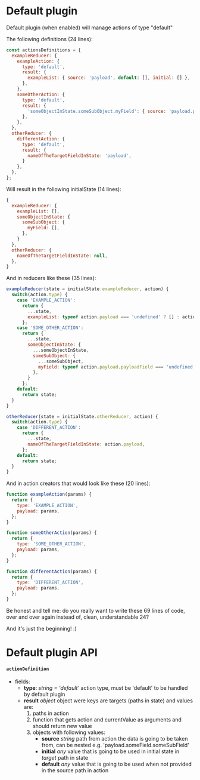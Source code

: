 # Default plugin
Default plugin (when enabled) will manage actions of type "default"

The following definitions (24 lines):
```javascript
const actionsDefinitions = {
  exampleReducer: {
    exampleAction: {
      type: 'default',
      result: {
        exampleList: { source: 'payload', default: [], initial: [] },
      },
    },
    someOtherAction: {
      type: 'default',
      result: {
        'someObjectInState.someSubObject.myField': { source: 'payload.payloadField', default: ['myStrangeDefaultValue'], initial: [] },
      },
    },
  },
  otherReducer: {
    differentAction: {
      type: 'default',
      result: {
        nameOfTheTargetFieldInState: 'payload',
      }
    },
  },
};
```

Will result in the following initialState (14 lines):
```javascript
{
  exampleReducer: {
    exampleList: [],
    someObjectInState: {
      someSubObject: {
        myField: [],
      },
    }
  },
  otherReducer: {
    nameOfTheTargetFieldInState: null,
  },
}
```

And in reducers like these (35 lines):
```javascript
exampleReducer(state = initialState.exampleReducer, action) {
  switch(action.type) {
    case 'EXAMPLE_ACTION':
      return {
        ...state,
        exampleList: typeof action.payload === 'undefined' ? [] : action.payload, // here we use default value from action definition
      };
    case 'SOME_OTHER_ACTION':
      return {
        ...state,
        someObjectInState: {
          ...someObjectInState,
          someSubObject: {
            ...someSubObject,
            myField: typeof action.payload.payloadField === 'undefined' ? ['myStrangeDefaultValue'] : action.payload.payloadField,
          },
        }
      };
    default:
      return state;
  }
}

otherReducer(state = initialState.otherReducer, action) {
  switch(action.type) {
    case 'DIFFERENT_ACTION':
      return {
        ...state,
        nameOfTheTargetFieldInState: action.payload,
      };
    default:
      return state;
  }
}
```

And in action creators that would look like these (20 lines):
```javascript
function exampleAction(params) {
  return {
    type: 'EXAMPLE_ACTION',
    payload: params,
  };
}

function someOtherAction(params) {
  return {
    type: 'SOME_OTHER_ACTION',
    payload: params,
  };
}

function differentAction(params) {
  return {
    type: 'DIFFERENT_ACTION',
    payload: params,
  };
}
```

Be honest and tell me: do you really want to write these 69 lines of code, over and over again instead of, clean, understandable 24?

And it's just the beginning! :)

# Default plugin API

#### `actionDefinition`
 - fields:
   - **type**: *string = 'default'* action type, must be 'default' to be handled by default plugin
   - **result** *object* object were keys are targets (paths in state) and values are:
     1. paths in action
     2. function that gets action and currentValue as arguments and should return new value
     3. objects with following values:
        - **source** *string* path from action the data is going to be taken from, can be nested e.g. 'payload.someField.someSubField'
        - **initial** *any* value that is going to be used in initial state in *target* path in state
        - **default** *any* value that is going to be used when not provided in the source path in action
